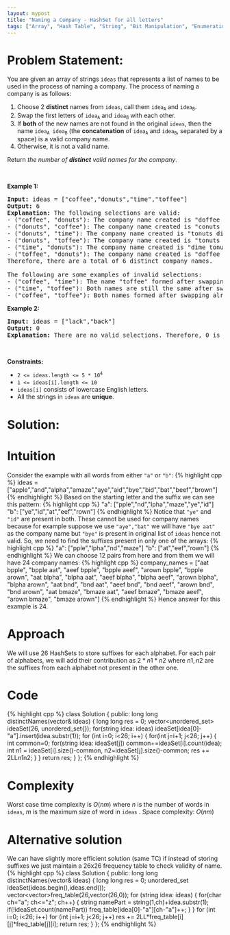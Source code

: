 ```yaml
---
layout: mypost
title: "Naming a Company - HashSet for all letters"
tags: ["Array", "Hash Table", "String", "Bit Manipulation", "Enumeration", "C++", "Hard"]
---
```

# Problem Statement:
<p>You are given an array of strings <code>ideas</code> that represents a list of names to be used in the process of naming a company. The process of naming a company is as follows:</p>

<ol>
	<li>Choose 2 <strong>distinct</strong> names from <code>ideas</code>, call them <code>idea<sub>A</sub></code> and <code>idea<sub>B</sub></code>.</li>
	<li>Swap the first letters of <code>idea<sub>A</sub></code> and <code>idea<sub>B</sub></code> with each other.</li>
	<li>If <strong>both</strong> of the new names are not found in the original <code>ideas</code>, then the name <code>idea<sub>A</sub> idea<sub>B</sub></code> (the <strong>concatenation</strong> of <code>idea<sub>A</sub></code> and <code>idea<sub>B</sub></code>, separated by a space) is a valid company name.</li>
	<li>Otherwise, it is not a valid name.</li>
</ol>

<p>Return <em>the number of <strong>distinct</strong> valid names for the company</em>.</p>

<p>&nbsp;</p>
<p><strong class="example">Example 1:</strong></p>

<pre>
<strong>Input:</strong> ideas = [&quot;coffee&quot;,&quot;donuts&quot;,&quot;time&quot;,&quot;toffee&quot;]
<strong>Output:</strong> 6
<strong>Explanation:</strong> The following selections are valid:
- (&quot;coffee&quot;, &quot;donuts&quot;): The company name created is &quot;doffee conuts&quot;.
- (&quot;donuts&quot;, &quot;coffee&quot;): The company name created is &quot;conuts doffee&quot;.
- (&quot;donuts&quot;, &quot;time&quot;): The company name created is &quot;tonuts dime&quot;.
- (&quot;donuts&quot;, &quot;toffee&quot;): The company name created is &quot;tonuts doffee&quot;.
- (&quot;time&quot;, &quot;donuts&quot;): The company name created is &quot;dime tonuts&quot;.
- (&quot;toffee&quot;, &quot;donuts&quot;): The company name created is &quot;doffee tonuts&quot;.
Therefore, there are a total of 6 distinct company names.

The following are some examples of invalid selections:
- (&quot;coffee&quot;, &quot;time&quot;): The name &quot;toffee&quot; formed after swapping already exists in the original array.
- (&quot;time&quot;, &quot;toffee&quot;): Both names are still the same after swapping and exist in the original array.
- (&quot;coffee&quot;, &quot;toffee&quot;): Both names formed after swapping already exist in the original array.
</pre>

<p><strong class="example">Example 2:</strong></p>

<pre>
<strong>Input:</strong> ideas = [&quot;lack&quot;,&quot;back&quot;]
<strong>Output:</strong> 0
<strong>Explanation:</strong> There are no valid selections. Therefore, 0 is returned.
</pre>

<p>&nbsp;</p>
<p><strong>Constraints:</strong></p>

<ul>
	<li><code>2 &lt;= ideas.length &lt;= 5 * 10<sup>4</sup></code></li>
	<li><code>1 &lt;= ideas[i].length &lt;= 10</code></li>
	<li><code>ideas[i]</code> consists of lowercase English letters.</li>
	<li>All the strings in <code>ideas</code> are <strong>unique</strong>.</li>
</ul>

# Solution:
# Intuition
Consider the example with all words from either `"a"` or `"b"`:
 {% highlight cpp %} 
ideas = ["apple","and","alpha","amaze","aye","aid","bye","bid","bat","beef","brown"]
 {% endhighlight %}
Based on the starting letter and the suffix we can see this pattern:
 {% highlight cpp %} 
"a": ["pple","nd","lpha","maze","ye","id"]
"b": ["ye","id","at","eef","rown"]
 {% endhighlight %}
Notice that `"ye"` and `"id"` are present in both. These cannot be used for company names because for example suppose we use `"aye","bat"` we will have `"bye aat"` as the company name but `"bye"` is present in original list of `ideas` hence not valid. So, we need to find the suffixes present in only one of the arrays:
 {% highlight cpp %} 
"a": ["pple","lpha","nd","maze"]
"b": ["at","eef","rown"]
 {% endhighlight %}
We can choose 12 pairs from here and from them we will have 24 company names:
 {% highlight cpp %} 
company_names = ["aat bpple", "bpple aat", "aeef bpple", "bpple aeef", "arown bpple", "bpple arown", "aat blpha", "blpha aat", "aeef blpha", "blpha aeef", "arown blpha", "blpha arown", "aat bnd", "bnd aat", "aeef bnd", "bnd aeef", "arown bnd", "bnd arown", "aat bmaze", "bmaze aat", "aeef bmaze", "bmaze aeef", "arown bmaze", "bmaze arown"]
 {% endhighlight %}
Hence answer for this example is 24.

# Approach
We will use 26 HashSets to store suffixes for each alphabet. For each pair of alphabets, we will add their contribution as $2*n1*n2$ where $n1,n2$ are the suffixes from each alphabet not present in the other one.

# Code
 {% highlight cpp %} 
class Solution {
public:
    long long distinctNames(vector<string>& ideas) 
    {
        long long res = 0;
        vector<unordered_set<string>> ideaSet(26, unordered_set<string>{});
        for(string idea: ideas) ideaSet[idea[0]-"a"].insert(idea.substr(1));
        for (int i=0; i<26; i++)
        {
            for(int j=i+1; j<26; j++)
            {
                int common=0;
                for(string idea: ideaSet[j]) common+=ideaSet[i].count(idea);
                int n1 = ideaSet[i].size()-common, n2=ideaSet[j].size()-common;
                res += 2LL*n1*n2;
            }
        }
        return res;
    }
};
 {% endhighlight %}

# Complexity
Worst case time complexity is $O(nm)$ where $n$ is the number of words in `ideas`, $m$ is the maximum size of word in `ideas` .
Space complexity: $O(nm)$

# Alternative solution
We can have slightly more efficient solution (same TC) if instead of storing suffixes we just maintain a 26x26 frequency table to check validity of name.
 {% highlight cpp %} 
class Solution {
public:
    long long distinctNames(vector<string>& ideas) 
    {
        long long res = 0;
        unordered_set<string> ideaSet(ideas.begin(),ideas.end());
        vector<vector<int>>freq_table(26,vector<int>(26,0));
        for (string idea: ideas)
        {
            for(char ch="a"; ch<="z"; ch++)
            {
                string namePart = string(1,ch)+idea.substr(1);
                if(!ideaSet.count(namePart))
                    freq_table[idea[0]-"a"][ch-"a"]++;
            }
        }
        for (int i=0; i<26; i++)
            for (int j=i+1; j<26; j++)
                res += 2LL*freq_table[i][j]*freq_table[j][i];
        return res;
    }
};
 {% endhighlight %}